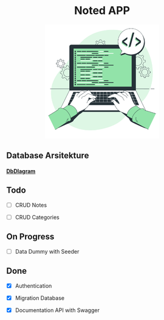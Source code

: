 <h1 align="center">Noted APP</h1>

<p align="center"><a href="#" target="_blank"><img src="https://github.com/iqbaludinm/notes-app/blob/master/thumbnail.png" width="300"></a></p>

##  Database Arsitekture

<h4> <a href="https://dbdiagram.io/d/62ea94c0f31da965e873546a" target="_blank"> DbDIagram</a> </h4>

##  Todo
- [ ] CRUD Notes 
- [ ] CRUD Categories



## On Progress
- [ ] Data Dummy with Seeder

## Done
- [x] Authentication 
- [x] Migration Database 
- [x] Documentation API with Swagger 

